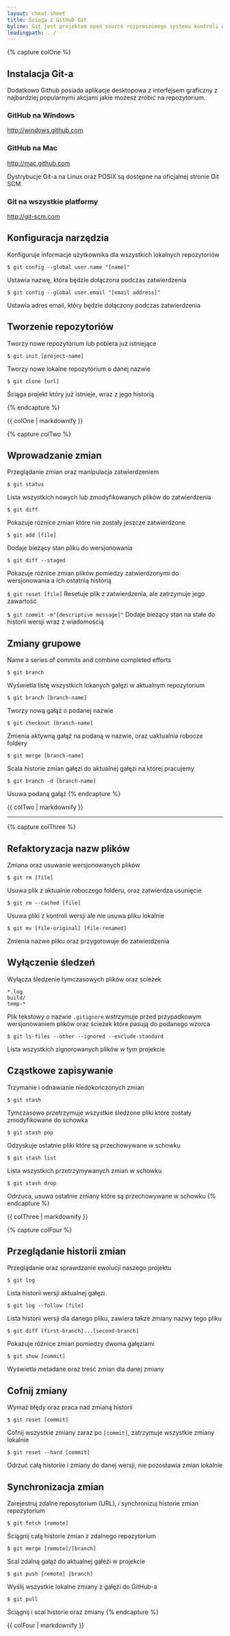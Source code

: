 ```yaml
---
layout: cheat-sheet
title: Ściąga z GitHub Git
byline: Git jest projektem open source rozproszonego systemu kontroli wersji. Ta ściąga to jest podsumowanie najważniejszych i najczęściej używanych komend w Git.
leadingpath: ../
---
```


{% capture colOne %}
## Instalacja Git-a
Dodatkowo Github posiada aplikacje desktopowa z interfejsem graficzny z najbardziej popularnymi akcjami jakie możesz zrobić na repozytorium.

### GitHub na Windows
http://windows.github.com

### GitHub na Mac
http://mac.github.com

Dystrybucje Git-a na Linux oraz POSIX są dostępne na oficjalnej stronie Git SCM.

### Git na wszystkie platformy
http://git-scm.com

## Konfiguracja narzędzia
Konfiguruje informacje użytkownika dla wszystkich lokalnych repozytoriów

```$ git config --global user.name "[name]"```

Ustawia nazwę, która będzie dołączona podczas zatwierdzenia


```$ git config --global user.email "[email address]"```

Ustawia adres email, który będzie dołączony podczas zatwierdzenia


## Tworzenie repozytoriów
Tworzy nowe repozytorium lub pobiera już istniejące


```$ git init [project-name]```

Tworzy nowe lokalne repozytorium o danej nazwie


```$ git clone [url]```

Ściąga projekt który już istnieje, wraz z jego historią

{% endcapture %}
<div class="col-md-6">
{{ colOne | markdownify }}
</div>


{% capture colTwo %}

## Wprowadzanie zmian
Przeglądanie zmian oraz manipulacja zatwierdzeniem


```$ git status```

Lista wszystkich nowych lub zmodyfikowanych plików do zatwierdzenia


```$ git diff```

Pokazuje różnice zmian które nie zostały jeszcze zatwierdzone


```$ git add [file]```

Dodaje bieżący stan pliku do wersjonowania


```$ git diff --staged```

Pokazuje różnice zmian plików pomiedzy zatwierdzonymi do wersjonowania a ich ostatnią historią


```$ git reset [file]```
Resetuje plik z zatwierdzenia, ale zatrzymuje jego zawartość


```$ git commit -m"[descriptive message]"```
Dodaje bieżący stan na stałe do historii wersji wraz z wiadomością

## Zmiany grupowe

Name a series of commits and combine completed efforts


```$ git branch```

Wyświetla listę wszystkich lokanych gałęzi w aktualnym repozytorium


```$ git branch [branch-name]```

Tworzy nową gałąź o podanej nazwie


```$ git checkout [branch-name]```

Zmienia aktywną gałąź na podaną w nazwie, oraz uaktualnia robocze foldery


```$ git merge [branch-name]```

Scala historie zmian gałęzi do aktualnej gałęzi na której pracujemy


```$ git branch -d [branch-name]```

Usuwa podaną gałąź
{% endcapture %}
<div class="col-md-6">
{{ colTwo | markdownify }}
</div>
<div class="clearfix"></div>

---

{% capture colThree %}
## Refaktoryzacja nazw plików
Zmiana oraz usuwanie wersjonowanych plików


```$ git rm [file]```

Usuwa plik z aktualnie roboczego folderu, oraz zatwierdza usunięcie


```$ git rm --cached [file]```

Usuwa pliki z kontroli wersji ale nie usuwa pliku lokalnie


```$ git mv [file-original] [file-renamed]```

Zmienia nazwe pliku oraz przygotowuje do zatwierdzenia

## Wyłączenie śledzeń
Wyłącza śledzenie tymczasowych plików oraz scieżek

```
*.log
build/
temp-*
```

Plik tekstowy o nazwie `.gitignore` wstrzymuje przed przypadkowym wersjonowaniem plików oraz ścieżek które pasują do podanego wzorca


```$ git ls-files --other --ignored --exclude-standard```

Lista wszystkich zignorowanych plików w tym projekcie

## Cząstkowe zapisywanie
Trzymanie i odnawianie niedokończonych zmian


```$ git stash```

Tymczasowo przetrzymuje wszystkie śledzone pliki które zostały zmodyfikowane do schowka


```$ git stash pop```

Odzyskuje ostatnie pliki które są przechowywane w schowku


```$ git stash list```

Lista wszystkich przetrzymywanych zmian w schowku


```$ git stash drop```

Odrzuca, usuwa ostatnie zmiany które są przechowywane w schowku 
{% endcapture %}
<div class="col-md-6">
{{ colThree | markdownify }}
</div>

{% capture colFour %}
## Przeglądanie historii zmian
Przeglądanie oraz sprawdzanie ewolucji naszego projektu


```$ git log```

Lista historii wersji aktualnej gałęzi


```$ git log --follow [file]```

Lista historii wersji dla danego pliku, zawiera takze zmiany nazwy tego pliku


```$ git diff [first-branch]...[second-branch]```

Pokazuje różnice zmian pomiedzy dwoma gałęziami


```$ git show [commit]```

Wyświetla metadane oraz treść zmian dla danej zmiany

## Cofnij zmiany

Wymaż błędy oraz praca nad zmianą historii


```$ git reset [commit]```

Cofnij wszystkie zmiany zaraz po `[commit]`, zatrzymuje wszystkie zmiany lokalnie


```$ git reset --hard [commit]```

Odrzuć całą historiie i zmiany do danej wersji, nie pozostawia zmian lokalnie

## Synchronizacja zmian
Zarejestruj zdalne reposytorium (URL), i synchronizuj historie zmian repozytorium


```$ git fetch [remote]```

Ściągnij całą historie zmian z zdalnego repozytorium


```$ git merge [remote]/[branch]```

Scal zdalną gałąź do aktualnej gałeźi w projekcie


```$ git push [remote] [branch]```

Wyślij wszystkie lokalne zmiany z gałęźi do GitHub-a


```$ git pull```

Ściągnij i scal historie oraz zmiany
{% endcapture %}
<div class="col-md-6">
{{ colFour | markdownify }}
</div>